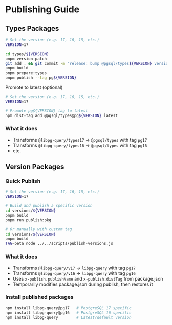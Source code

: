 # Publishing Guide

## Types Packages

```bash
# Set the version (e.g. 17, 16, 15, etc.)
VERSION=17

cd types/${VERSION}
pnpm version patch
git add . && git commit -m "release: bump @pgsql/types${VERSION} version"
pnpm build
pnpm prepare:types
pnpm publish --tag pg${VERSION}
```

Promote to latest (optional)

```bash
# Set the version (e.g. 17, 16, 15, etc.)
VERSION=17

# Promote pg${VERSION} tag to latest
npm dist-tag add @pgsql/types@pg${VERSION} latest
```

### What it does
- Transforms `@libpg-query/types17` → `@pgsql/types` with tag `pg17`
- Transforms `@libpg-query/types16` → `@pgsql/types` with tag `pg16`
- etc.

## Version Packages

### Quick Publish
```bash
# Set the version (e.g. 17, 16, 15, etc.)
VERSION=17

# Build and publish a specific version
cd versions/${VERSION}
pnpm build
pnpm run publish:pkg

# Or manually with custom tag
cd versions/${VERSION}
pnpm build
TAG=beta node ../../scripts/publish-versions.js
```

### What it does
- Transforms `@libpg-query/v17` → `libpg-query` with tag `pg17`
- Transforms `@libpg-query/v16` → `libpg-query` with tag `pg16`
- Uses `x-publish.publishName` and `x-publish.distTag` from package.json
- Temporarily modifies package.json during publish, then restores it

### Install published packages
```bash
npm install libpg-query@pg17   # PostgreSQL 17 specific
npm install libpg-query@pg16   # PostgreSQL 16 specific
npm install libpg-query        # Latest/default version
```